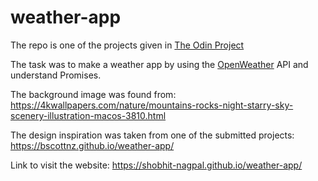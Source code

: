# weather-app
The repo is one of the projects given in <a href="https://www.theodinproject.com/">The Odin Project</a>

The task was to make a weather app by using the <a href="https://openweathermap.org/">OpenWeather</a> API and understand Promises.

The background image was found from: https://4kwallpapers.com/nature/mountains-rocks-night-starry-sky-scenery-illustration-macos-3810.html

The design inspiration was taken from one of the submitted projects: https://bscottnz.github.io/weather-app/

Link to visit the website: https://shobhit-nagpal.github.io/weather-app/